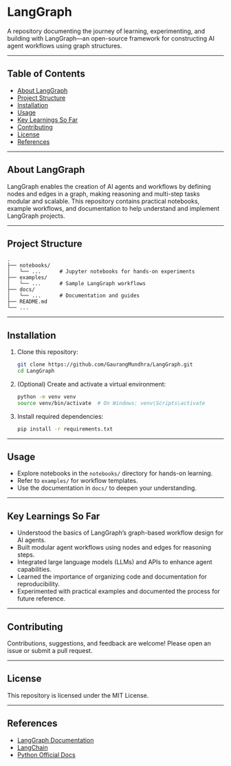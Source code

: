 # LangGraph

A repository documenting the journey of learning, experimenting, and building with LangGraph—an open-source framework for constructing AI agent workflows using graph structures.

---

## Table of Contents

- [About LangGraph](#about-langgraph)
- [Project Structure](#project-structure)
- [Installation](#installation)
- [Usage](#usage)
- [Key Learnings So Far](#key-learnings-so-far)
- [Contributing](#contributing)
- [License](#license)
- [References](#references)

---

## About LangGraph

LangGraph enables the creation of AI agents and workflows by defining nodes and edges in a graph, making reasoning and multi-step tasks modular and scalable. This repository contains practical notebooks, example workflows, and documentation to help understand and implement LangGraph projects.

---

## Project Structure

```
.
├── notebooks/
│   └── ...      # Jupyter notebooks for hands-on experiments
├── examples/
│   └── ...      # Sample LangGraph workflows
├── docs/
│   └── ...      # Documentation and guides
├── README.md
└── ...
```

---

## Installation

1. Clone this repository:

   ```bash
   git clone https://github.com/GaurangMundhra/LangGraph.git
   cd LangGraph
   ```

2. (Optional) Create and activate a virtual environment:

   ```bash
   python -m venv venv
   source venv/bin/activate  # On Windows: venv\Scripts\activate
   ```

3. Install required dependencies:

   ```bash
   pip install -r requirements.txt
   ```

---

## Usage

- Explore notebooks in the `notebooks/` directory for hands-on learning.
- Refer to `examples/` for workflow templates.
- Use the documentation in `docs/` to deepen your understanding.

---

## Key Learnings So Far

- Understood the basics of LangGraph’s graph-based workflow design for AI agents.
- Built modular agent workflows using nodes and edges for reasoning steps.
- Integrated large language models (LLMs) and APIs to enhance agent capabilities.
- Learned the importance of organizing code and documentation for reproducibility.
- Experimented with practical examples and documented the process for future reference.

---

## Contributing

Contributions, suggestions, and feedback are welcome! Please open an issue or submit a pull request.

---

## License

This repository is licensed under the MIT License.

---

## References

- [LangGraph Documentation](https://github.com/langchain-ai/langgraph)
- [LangChain](https://github.com/langchain-ai/langchain)
- [Python Official Docs](https://docs.python.org/3/)
